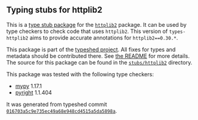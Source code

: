 ## Typing stubs for httplib2

This is a [type stub package](https://typing.python.org/en/latest/tutorials/external_libraries.html)
for the [`httplib2`](https://github.com/httplib2/httplib2) package. It can be used by type checkers
to check code that uses `httplib2`. This version of
`types-httplib2` aims to provide accurate annotations for
`httplib2==0.30.*`.

This package is part of the [typeshed project](https://github.com/python/typeshed).
All fixes for types and metadata should be contributed there.
See [the README](https://github.com/python/typeshed/blob/main/README.md)
for more details. The source for this package can be found in the
[`stubs/httplib2`](https://github.com/python/typeshed/tree/main/stubs/httplib2)
directory.

This package was tested with the following type checkers:
* [mypy](https://github.com/python/mypy/) 1.17.1
* [pyright](https://github.com/microsoft/pyright) 1.1.404

It was generated from typeshed commit
[`016703a5c9e735ec49a68e948cd4515a5da5898a`](https://github.com/python/typeshed/commit/016703a5c9e735ec49a68e948cd4515a5da5898a).